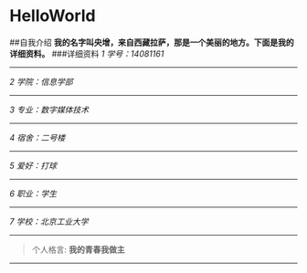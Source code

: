 # HelloWorld
##自我介绍
**我的名字叫央增，来自西藏拉萨，那是一个美丽的地方。下面是我的详细资料。**
###详细资料
*1 学号：14081161*
***
*2 学院：信息学部*
***
*3 专业：数字媒体技术*
***
*4 宿舍：二号楼*
***
*5 爱好：打球*
***
*6 职业：学生*
***
*7 学校：北京工业大学*
***

>个人格言:
**我的青春我做主**
***


